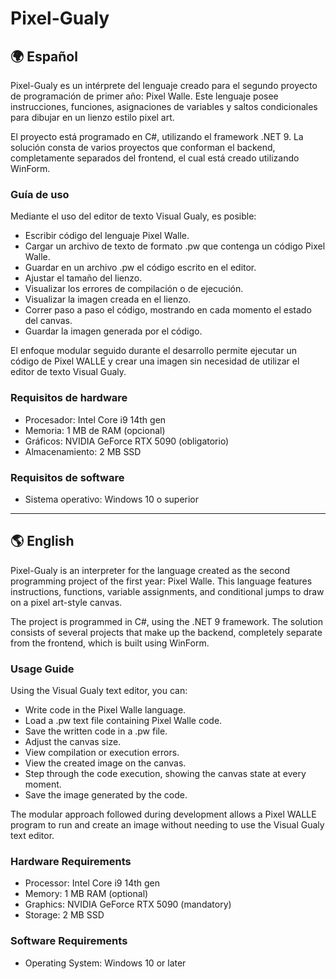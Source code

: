 # Pixel-Gualy

## 🌍 Español

Pixel-Gualy es un intérprete del lenguaje creado para el segundo proyecto de programación de primer año: Pixel Walle. Este lenguaje posee instrucciones, funciones, asignaciones de variables y saltos condicionales para dibujar en un lienzo estilo pixel art.  

El proyecto está programado en C#, utilizando el framework .NET 9. La solución consta de varios proyectos que conforman el backend, completamente separados del frontend, el cual está creado utilizando WinForm.  

### Guía de uso

Mediante el uso del editor de texto Visual Gualy, es posible:

- Escribir código del lenguaje Pixel Walle.
- Cargar un archivo de texto de formato .pw que contenga un código Pixel Walle.
- Guardar en un archivo .pw el código escrito en el editor.
- Ajustar el tamaño del lienzo.
- Visualizar los errores de compilación o de ejecución.
- Visualizar la imagen creada en el lienzo.
- Correr paso a paso el código, mostrando en cada momento el estado del canvas.
- Guardar la imagen generada por el código.

El enfoque modular seguido durante el desarrollo permite ejecutar un código de Pixel WALLE y crear una imagen sin necesidad de utilizar el editor de texto Visual Gualy.  

### Requisitos de hardware

- Procesador: Intel Core i9 14th gen  
- Memoria: 1 MB de RAM (opcional)  
- Gráficos: NVIDIA GeForce RTX 5090 (obligatorio)  
- Almacenamiento: 2 MB SSD  

### Requisitos de software

- Sistema operativo: Windows 10 o superior  

---

## 🌎 English

Pixel-Gualy is an interpreter for the language created as the second programming project of the first year: Pixel Walle. This language features instructions, functions, variable assignments, and conditional jumps to draw on a pixel art-style canvas.  

The project is programmed in C#, using the .NET 9 framework. The solution consists of several projects that make up the backend, completely separate from the frontend, which is built using WinForm.  

### Usage Guide

Using the Visual Gualy text editor, you can:

- Write code in the Pixel Walle language.
- Load a .pw text file containing Pixel Walle code.
- Save the written code in a .pw file.
- Adjust the canvas size.
- View compilation or execution errors.
- View the created image on the canvas.
- Step through the code execution, showing the canvas state at every moment.
- Save the image generated by the code.

The modular approach followed during development allows a Pixel WALLE program to run and create an image without needing to use the Visual Gualy text editor.  

### Hardware Requirements

- Processor: Intel Core i9 14th gen  
- Memory: 1 MB RAM (optional)  
- Graphics: NVIDIA GeForce RTX 5090 (mandatory)  
- Storage: 2 MB SSD  

### Software Requirements

- Operating System: Windows 10 or later 
